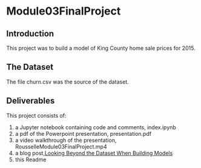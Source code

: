 # Module03FinalProject

## Introduction

This project was to build a model of King County home sale prices for 2015.

## The Dataset

The file churn.csv was the source of the dataset.

## Deliverables

This project consists of:

1. a Jupyter notebook containing code and comments, index.ipynb
2. a pdf of the Powerpoint presentation, presentation.pdf
3. a video walkthrough of the presentation, RousselleModule03FinalProject.mp4
4. a blog post,[Looking Beyond the Dataset When Building Models](https://https://paulettej.github.io/looking_beyond_the_dataset_when_building_models")
5. this Readme

